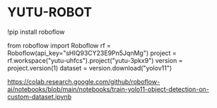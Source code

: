 # YUTU-ROBOT

!pip install roboflow

from roboflow import Roboflow
rf = Roboflow(api_key="sHIQ93CY23E9Pn5JqnMg")
project = rf.workspace("yutu-uhfcs").project("yutu-3pkx9")
version = project.version(1)
dataset = version.download("yolov11")
                


https://colab.research.google.com/github/roboflow-ai/notebooks/blob/main/notebooks/train-yolo11-object-detection-on-custom-dataset.ipynb
                
